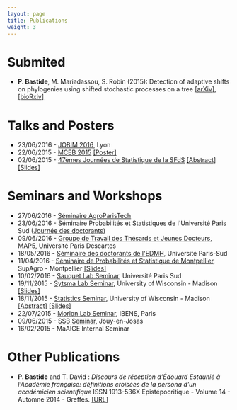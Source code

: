 ```yaml
---
layout: page
title: Publications
weight: 3
---
```


# Submited

- **P. Bastide**, M. Mariadassou, S. Robin (2015): Detection of adaptive shifts on phylogenies using shifted stochastic processes on a tree [[arXiv]](http://arxiv.org/abs/1508.00225), [[bioRxiv]](http://biorxiv.org/content/early/2016/02/05/023804)
  
# Talks and Posters

- 23/06/2016 - [JOBIM 2016](http://jobim2016.sciencesconf.org/), Lyon
- 22/06/2015 - [MCEB 2015](http://www.lirmm.fr/mceb2015/index.php) [[Poster]]({{site.baseurl}}/docs/20150622_poster_MCEB.pdf)
- 02/06/2015 - [47èmes Journées de Statistique de la SFdS](http://jds2015.sfds.asso.fr/) [[Abstract]]({{site.baseurl}}/docs/SFdS_2015_v2.pdf) [[Slides]]({{site.baseurl}}/docs/20150602_JdS.pdf)

# Seminars and Workshops
- 27/06/2016 - [Séminaire AgroParisTech](https://www6.inra.fr/mia-paris/Seminaires/Seminaire-AgroParisTech)
- 23/06/2016 - Séminaire Probabilités et Statistiques de l'Université Paris Sud ([Journée des doctorants](http://www.math.u-psud.fr/Journee-des-doctorants))
- 09/06/2016 - [Groupe de Travail des Thésards et Jeunes Docteurs](http://map5.mi.parisdescartes.fr/seminaires/thesards-docteurs/), MAP5, Université Paris Descartes
- 18/05/2016 - [Séminaire des doctorants de l'EDMH](http://www.math.u-psud.fr/~ecdoct/ecdoct/infos/semdoc.php), Université Paris-Sud
- 11/04/2016 - [Séminaire de Probabilités et Statistique de Montpellier](http://www.i3m.univ-montp2.fr/seminaires-et-groupes-de-travail/index.php?option=com_content&view=article&id=59&catid=19&histo=13), SupAgro - Montpellier [[Slides]]({{site.baseurl}}/docs/20160411_Montpellier.pdf)
- 10/02/2016 - [Sauquet Lab Seminar](http://www.sauquetlab.org/), Université Paris Sud
- 19/11/2015 - [Sytsma Lab Seminar](http://www.botany.wisc.edu/sytsma/SytsmaLab/Welcome.html), University of Wisconsin - Madison [[Slides]]({{site.baseurl}}/docs/20151119_Systma.pdf)
- 18/11/2015 - [Statistics Seminar](http://www.stat.wisc.edu/seminars-archive/2015-11), University of Wisconsin - Madison [[Abstract]]({{site.baseurl}}/docs/20151118_UWStatistics_Abstract.pdf) [[Slides]]({{site.baseurl}}/docs/20151118_UWstatistics.pdf)
- 22/07/2015 - [Morlon Lab Seminar](http://www.biologie.ens.fr/phyloeco/index.html), IBENS, Paris
- 09/06/2015 - [SSB Seminar](http://www.ssbgroup.fr/), Jouy-en-Josas
- 16/02/2015 - MaAIGE Internal Seminar

# Other Publications

- **P. Bastide** and T. David :
*Discours de réception d’Édouard Estaunié à l’Académie française: définitions croisées de la persona d’un académicien scientifique* ISSN 1913-536X Épistépocritique - Volume 14 - Automne 2014 - Greffes. [[URL]](http://www.epistemocritique.org/spip.php?article390)